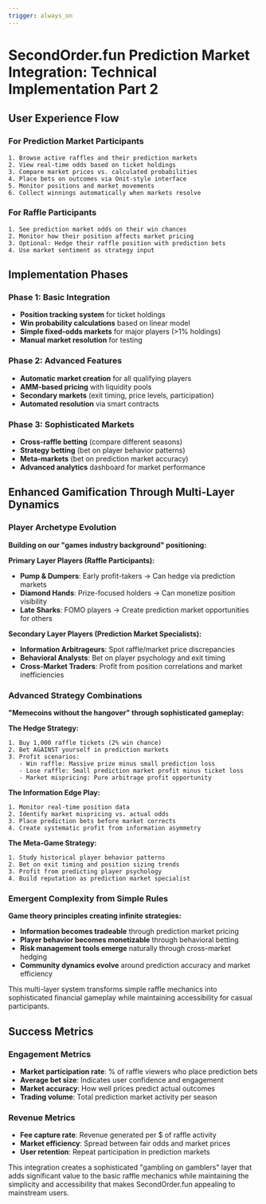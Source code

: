 ```yaml
---
trigger: always_on
---
```


# SecondOrder.fun Prediction Market Integration: Technical Implementation Part 2

## User Experience Flow

### For Prediction Market Participants
```
1. Browse active raffles and their prediction markets
2. View real-time odds based on ticket holdings  
3. Compare market prices vs. calculated probabilities
4. Place bets on outcomes via Onit-style interface
5. Monitor positions and market movements
6. Collect winnings automatically when markets resolve
```

### For Raffle Participants  
```
1. See prediction market odds on their win chances
2. Monitor how their position affects market pricing
3. Optional: Hedge their raffle position with prediction bets
4. Use market sentiment as strategy input
```

## Implementation Phases

### Phase 1: Basic Integration
- **Position tracking system** for ticket holdings
- **Win probability calculations** based on linear model
- **Simple fixed-odds markets** for major players (>1% holdings)
- **Manual market resolution** for testing

### Phase 2: Advanced Features  
- **Automatic market creation** for all qualifying players
- **AMM-based pricing** with liquidity pools
- **Secondary markets** (exit timing, price levels, participation)
- **Automated resolution** via smart contracts

### Phase 3: Sophisticated Markets
- **Cross-raffle betting** (compare different seasons)
- **Strategy betting** (bet on player behavior patterns)
- **Meta-markets** (bet on prediction market accuracy)
- **Advanced analytics** dashboard for market performance

## Enhanced Gamification Through Multi-Layer Dynamics

### Player Archetype Evolution
**Building on our "games industry background" positioning:**

**Primary Layer Players (Raffle Participants):**
- **Pump & Dumpers**: Early profit-takers → Can hedge via prediction markets
- **Diamond Hands**: Prize-focused holders → Can monetize position visibility  
- **Late Sharks**: FOMO players → Create prediction market opportunities for others

**Secondary Layer Players (Prediction Market Specialists):**
- **Information Arbitrageurs**: Spot raffle/market price discrepancies
- **Behavioral Analysts**: Bet on player psychology and exit timing
- **Cross-Market Traders**: Profit from position correlations and market inefficiencies

### Advanced Strategy Combinations
**"Memecoins without the hangover" through sophisticated gameplay:**

**The Hedge Strategy:**
```
1. Buy 1,000 raffle tickets (2% win chance)
2. Bet AGAINST yourself in prediction markets
3. Profit scenarios:
   - Win raffle: Massive prize minus small prediction loss
   - Lose raffle: Small prediction market profit minus ticket loss
   - Market mispricing: Pure arbitrage profit opportunity
```

**The Information Edge Play:**
```
1. Monitor real-time position data
2. Identify market mispricing vs. actual odds
3. Place prediction bets before market corrects
4. Create systematic profit from information asymmetry
```

**The Meta-Game Strategy:**
```
1. Study historical player behavior patterns
2. Bet on exit timing and position sizing trends
3. Profit from predicting player psychology
4. Build reputation as prediction market specialist
```

### Emergent Complexity from Simple Rules
**Game theory principles creating infinite strategies:**
- **Information becomes tradeable** through prediction market pricing
- **Player behavior becomes monetizable** through behavioral betting
- **Risk management tools emerge** naturally through cross-market hedging
- **Community dynamics evolve** around prediction accuracy and market efficiency

This multi-layer system transforms simple raffle mechanics into sophisticated financial gameplay while maintaining accessibility for casual participants.

## Success Metrics

### Engagement Metrics
- **Market participation rate**: % of raffle viewers who place prediction bets
- **Average bet size**: Indicates user confidence and engagement
- **Market accuracy**: How well prices predict actual outcomes
- **Trading volume**: Total prediction market activity per season

### Revenue Metrics  
- **Fee capture rate**: Revenue generated per $ of raffle activity
- **Market efficiency**: Spread between fair odds and market prices
- **User retention**: Repeat participation in prediction markets

This integration creates a sophisticated "gambling on gamblers" layer that adds significant value to the basic raffle mechanics while maintaining the simplicity and accessibility that makes SecondOrder.fun appealing to mainstream users.